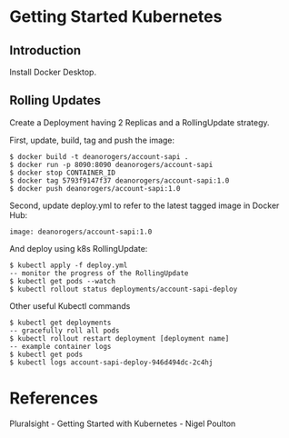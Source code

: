 # Getting Started Kubernetes

## Introduction

Install Docker Desktop.

## Rolling Updates

Create a Deployment having 2 Replicas and a RollingUpdate strategy.

First, update, build, tag and push the image:
```
$ docker build -t deanorogers/account-sapi .
$ docker run -p 8090:8090 deanorogers/account-sapi
$ docker stop CONTAINER_ID
$ docker tag 5793f9147f37 deanorogers/account-sapi:1.0
$ docker push deanorogers/account-sapi:1.0  
```
Second, update deploy.yml to refer to the latest tagged image in Docker Hub:
```
image: deanorogers/account-sapi:1.0
```
And deploy using k8s RollingUpdate:
```
$ kubectl apply -f deploy.yml
-- monitor the progress of the RollingUpdate
$ kubectl get pods --watch
$ kubectl rollout status deployments/account-sapi-deploy 
```

Other useful Kubectl commands

```
$ kubectl get deployments
-- gracefully roll all pods
$ kubectl rollout restart deployment [deployment name]
-- example container logs
$ kubectl get pods
$ kubectl logs account-sapi-deploy-946d494dc-2c4hj
```

# References
Pluralsight - Getting Started with Kubernetes - Nigel Poulton